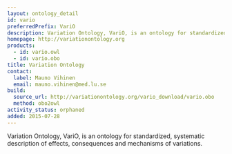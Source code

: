 ```yaml
---
layout: ontology_detail
id: vario
preferredPrefix: VariO
description: Variation Ontology, VariO, is an ontology for standardized, systematic description of effects, consequences and mechanisms of variations.
homepage: http://variationontology.org
products:
  - id: vario.owl
  - id: vario.obo
title: Variation Ontology
contact:
  label: Mauno Vihinen
  email: mauno.vihinen@med.lu.se
build:
  source_url: http://variationontology.org/vario_download/vario.obo
  method: obo2owl
activity_status: orphaned
added: 2015-07-28
---
```


Variation Ontology, VariO, is an ontology for standardized, systematic description of effects, consequences and mechanisms of variations.
